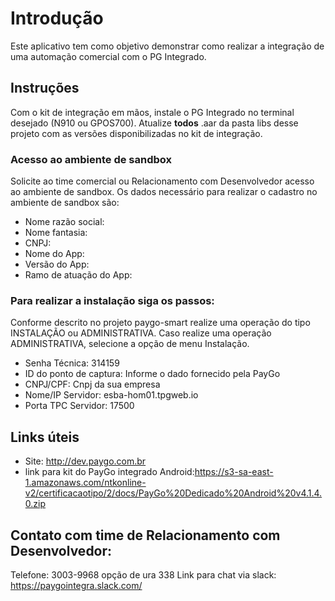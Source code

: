 # Introdução
Este aplicativo tem como objetivo demonstrar como realizar a integração
de uma automação comercial com o PG Integrado.

## Instruções
Com o kit de integração em mãos, instale o PG Integrado no terminal
desejado (N910 ou GPOS700). Atualize **todos** .aar da pasta libs desse
projeto com as versões disponibilizadas no kit de integração.

### Acesso ao ambiente de sandbox
Solicite ao time comercial ou Relacionamento com Desenvolvedor acesso ao ambiente de sandbox.
Os dados necessário para realizar o cadastro no ambiente de sandbox são:
* Nome razão social:
* Nome fantasia:
* CNPJ:
* Nome do App:
* Versão do App:
* Ramo de atuação do App:

### Para realizar a instalação siga os passos:
Conforme descrito no projeto paygo-smart realize uma operação do tipo INSTALAÇÃO ou ADMINISTRATIVA.
Caso realize uma operação ADMINISTRATIVA, selecione a opção de menu Instalação.
* Senha Técnica: 314159
* ID do ponto de captura: Informe o dado fornecido pela PayGo
* CNPJ/CPF: Cnpj da sua empresa
* Nome/IP Servidor: esba-hom01.tpgweb.io
* Porta TPC Servidor: 17500


## Links úteis
- Site: http://dev.paygo.com.br
- link para kit do PayGo integrado Android:https://s3-sa-east-1.amazonaws.com/ntkonline-v2/certificacaotipo/2/docs/PayGo%20Dedicado%20Android%20v4.1.4.0.zip

## Contato com time de Relacionamento com Desenvolvedor:
Telefone: 3003-9968 opção de ura 338
Link para chat via slack: https://paygointegra.slack.com/
